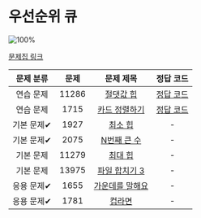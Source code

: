 # 우선순위 큐

![100%](https://progress-bar.dev/0/?scale=8&title=progress&width=500&color=babaca&suffix=/8)

[문제집 링크](https://www.acmicpc.net/workbook/view/9502)

| 문제 분류 | 문제 | 문제 제목 | 정답 코드 |
| :--: | :--: | :--: | :--: |
| 연습 문제 | 11286 | [절댓값 힙](https://www.acmicpc.net/problem/11286) | [정답 코드](../0x17/solutions/11286.cpp) |
| 연습 문제 | 1715 | [카드 정렬하기](https://www.acmicpc.net/problem/1715) | [정답 코드](../0x17/solutions/1715.cpp) |
| 기본 문제✔ | 1927 | [최소 힙](https://www.acmicpc.net/problem/1927) | - |
| 기본 문제✔ | 2075 | [N번째 큰 수](https://www.acmicpc.net/problem/2075) | - |
| 기본 문제 | 11279 | [최대 힙](https://www.acmicpc.net/problem/11279) | - |
| 기본 문제 | 13975 | [파일 합치기 3](https://www.acmicpc.net/problem/13975) | - |
| 응용 문제✔ | 1655 | [가운데를 말해요](https://www.acmicpc.net/problem/1655) | - |
| 응용 문제✔ | 1781 | [컵라면](https://www.acmicpc.net/problem/1781) | - |
